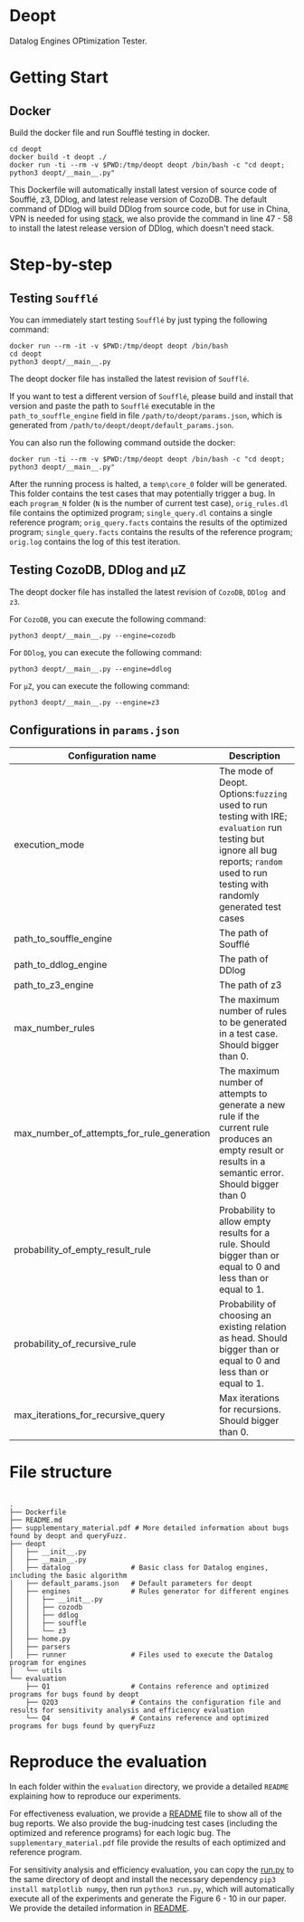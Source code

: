 # Deopt

Datalog Engines OPtimization Tester.

# Getting Start

## Docker

Build the docker file and run Soufflé testing in docker.

```
cd deopt
docker build -t deopt ./
docker run -ti --rm -v $PWD:/tmp/deopt deopt /bin/bash -c "cd deopt; python3 deopt/__main__.py"
```

This Dockerfile will automatically install latest version of source code of Soufflé, z3, DDlog, and latest release version of CozoDB. The default command of DDlog will build DDlog from source code, but for use in China, VPN is needed for using [stack](https://docs.haskellstack.org/en/stable/install_and_upgrade/#china-based-users), we also provide the command in line 47 - 58 to install the latest release version of DDlog, which doesn't need stack.

# Step-by-step

## Testing `Soufflé`

You can immediately start testing `Soufflé` by just typing the following command:

```
docker run --rm -it -v $PWD:/tmp/deopt deopt /bin/bash
cd deopt
python3 deopt/__main__.py
```

The deopt docker file has installed the latest revision of `Soufflé`.

If you want to test a different version of `Soufflé`, please build and install that version
and paste the path to `Soufflé` executable in the `path_to_souffle_engine` field in file
`/path/to/deopt/params.json`, which is generated from `/path/to/deopt/deopt/default_params.json`.

You can also run the following command outside the docker:

```
docker run -ti --rm -v $PWD:/tmp/deopt deopt /bin/bash -c "cd deopt; python3 deopt/__main__.py"
```

After the running process is halted, a `temp\core_0` folder will be generated. This folder contains the test cases that may potentially trigger a bug.
In each `program_N` folder (`N` is the number of current test case), `orig_rules.dl` file contains the optimized program; `single_query.dl` contains a single reference program; `orig_query.facts` contains the results of the optimized program; `single_query.facts` contains the results of the reference program; `orig.log` contains the log of this test iteration.

## Testing CozoDB, DDlog and μZ

The deopt docker file has installed the latest revision of `CozoDB`,  `DDlog `and `z3`.

For `CozoDB`, you can execute the following command:

```
python3 deopt/__main__.py --engine=cozodb
```

For `DDlog`, you can execute the following command:

```
python3 deopt/__main__.py --engine=ddlog
```

For `μZ`, you can execute the following command:

```
python3 deopt/__main__.py --engine=z3
```

## Configurations in `params.json`

| Configuration name                         | Description                                                                                                                                                                                   |
| ------------------------------------------ | --------------------------------------------------------------------------------------------------------------------------------------------------------------------------------------------- |
| execution_mode                             | The mode of Deopt. Options:`fuzzing` used to run testing with IRE; `evaluation` run testing but ignore all bug reports; `random` used to run testing with randomly generated test cases |
| path_to_souffle_engine                     | The path of Soufflé                                                                                                                                                                          |
| path_to_ddlog_engine                       | The path of DDlog                                                                                                                                                                             |
| path_to_z3_engine                          | The path of z3                                                                                                                                                                                |
| max_number_rules                           | The maximum number of rules to be generated in a test case. Should bigger than 0.                                                                                                             |
| max_number_of_attempts_for_rule_generation | The maximum number of attempts to generate a new rule if the current rule produces an empty result or results in a semantic error. Should bigger than 0                                       |
| probability_of_empty_result_rule           | Probability to allow empty results for a rule. Should bigger than or equal to 0 and less than or equal to 1.                                                                                  |
| probability_of_recursive_rule              | Probability of choosing an existing relation as head. Should bigger than or equal to 0 and less than or equal to 1.                                                                          |
| max_iterations_for_recursive_query         | Max iterations for recursions. Should bigger than 0.                                                                                                                                          |

# File structure

```

.
├── Dockerfile
├── README.md
├── supplementary_material.pdf # More detailed information about bugs found by deopt and queryFuzz.
├── deopt
│   ├── __init__.py
│   ├── __main__.py
│   ├── datalog               # Basic class for Datalog engines, including the basic algorithm
│   ├── default_params.json   # Default parameters for deopt
│   ├── engines               # Rules generator for different engines
│   │   ├── __init__.py
│   │   ├── cozodb
│   │   ├── ddlog
│   │   ├── souffle
│   │   └── z3
│   ├── home.py
│   ├── parsers
│   ├── runner                # Files used to execute the Datalog program for engines
│   └── utils
└── evaluation
    ├── Q1                    # Contains reference and optimized programs for bugs found by deopt 
    ├── Q2Q3                  # Contains the configuration file and results for sensitivity analysis and efficiency evaluation
    └── Q4                    # Contains reference and optimized programs for bugs found by queryFuzz
```

# Reproduce the evaluation

In each folder within the `evaluation` directory, we provide a detailed `README` explaining how to reproduce our experiments.

For effectiveness evaluation, we provide a [README](./evaluation/Q1/README.md) file to show all of the bug reports. We also provide the bug-inudcing test cases (including the optimized and reference programs) for each logic bug. The `supplementary_material.pdf` file provide the results of each optimized and reference program.

For sensitivity analysis and efficiency evaluation, you can copy the [run.py](./evaluation/Q2Q3/run.py) to the same directory of deopt and install the necessary dependency `pip3 install matplotlib numpy`, then run `python3 run.py`, which will automatically execute all of the experiments and generate the Figure 6 - 10 in our paper. We provide the detailed information in [README](./evaluation/Q2Q3/README.md).
